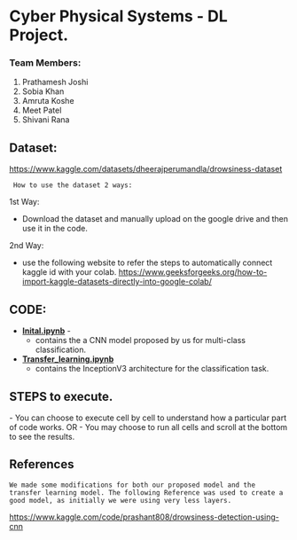 # Cyber Physical Systems - DL Project.

### Team Members: 
1. Prathamesh Joshi
2. Sobia Khan
3. Amruta Koshe
4. Meet Patel
4. Shivani Rana


## <b>Dataset:</b> 
https://www.kaggle.com/datasets/dheerajperumandla/drowsiness-dataset

     How to use the dataset 2 ways:
1st Way: 
- Download the dataset and manually upload on the google drive and then use it in the code.

2nd Way:
- use the following website to refer the steps to automatically connect kaggle id with your colab. 
https://www.geeksforgeeks.org/how-to-import-kaggle-datasets-directly-into-google-colab/



## <b> CODE: </b> 
- <u><b>Inital.ipynb</b></u> - 
    -    contains the a CNN model proposed by us for multi-class classification. 
- <u><b>Transfer_learning.ipynb</b></u>  
    -   contains the InceptionV3 architecture for the classification task.

<H2> STEPS to execute. </H2>
- You can choose to execute cell by cell to understand how a particular part of code works.
 OR 
- You may choose to run all cells and scroll at the bottom to see the results. 

<H2>References</H2>

    We made some modifications for both our proposed model and the transfer learning model. The following Reference was used to create a good model, as initially we were using very less layers.  

 https://www.kaggle.com/code/prashant808/drowsiness-detection-using-cnn 